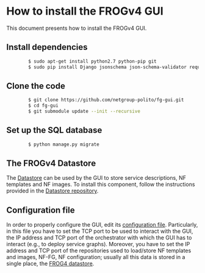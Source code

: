 # How to install the FROGv4 GUI

This document presents how to install the FROGv4 GUI.

## Install dependencies 

```sh
        $ sudo apt-get install python2.7 python-pip git
        $ sudo pip install Django jsonschema json-schema-validator requests
```

## Clone the code

```sh     
        $ git clone https://github.com/netgroup-polito/fg-gui.git
        $ cd fg-gui
        $ git submodule update --init --recursive
```
## Set up the SQL database

```sh
        $ python manage.py migrate
```

## The FROGv4 Datastore

The [Datastore](https://github.com/netgroup-polito/frog4-datastore/) can be used by the GUI to store service descriptions, NF templates and NF images. To install this component, follow the instructions provided in the [Datastore repository](https://github.com/netgroup-polito/frog4-datastore/blob/master/README.md).

## Configuration file

In order to properly configure the GUI, edit its [configuration file](https://github.com/netgroup-polito/fg-gui/blob/master/config/default-config.ini). Particularly, in this file you have to set the TCP port to be used to interact with the GUI, the IP address and TCP port of the orchestrator with which the GUI has to interact (e.g., to deploy service graphs).
Moreover, you have to set the IP address and TCP port of the repositories used to load/store NF templates and images, NF-FG, NF configuration; usually all this data is stored in a single place, the [FROG4 datastore](https://github.com/netgroup-polito/frog4-datastore).
